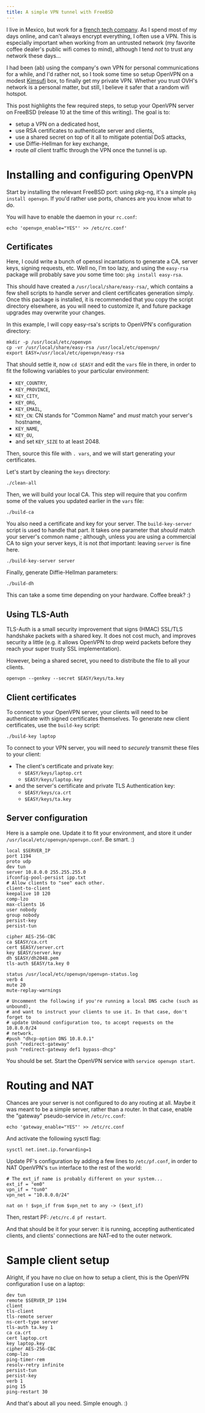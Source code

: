 ```yaml
---
title: A simple VPN tunnel with FreeBSD
---
```


I live in Mexico, but work for a [french tech company][af83].  As I spend most
of my days online, and can't always encrypt everything, I often use a VPN.  This
is especially important when working from an untrusted network (my favorite
coffee dealer's public wifi comes to mind), although I tend *not* to trust any
network these days...

I had been (ab) using the company's own VPN for personal communications for a
while, and I'd rather not, so I took some time so setup OpenVPN on a modest
[Kimsufi][kimsufi] box, to finally get my private VPN. Whether you trust OVH's
network is a personal matter, but still, I believe it safer that a random wifi
hotspot.

This post highlights the few required steps, to setup your OpenVPN server on
FreeBSD (release 10 at the time of this writing).  The goal is to:

  - setup a VPN on a dedicated host,
  - use RSA certificates to authenticate server and clients,
  - use a shared secret on top of it all to mitigate potential DoS attacks,
  - use Diffie-Hellman for key exchange,
  - route *all* client traffic through the VPN once the tunnel is up.

# Installing and configuring OpenVPN

Start by installing the relevant FreeBSD port: using pkg-ng, it's a simple `pkg
install openvpn`. If you'd rather use ports, chances are you know what to do.

You will have to enable the daemon in your `rc.conf`:

```
echo 'openvpn_enable="YES"' >> /etc/rc.conf'
```

## Certificates

Here, I could write a bunch of openssl incantations to generate a CA, server keys,
signing requests, etc. Well no, I'm too lazy, and using the `easy-rsa` package
will probably save *you* some time too: `pkg install easy-rsa`.

This should have created a `/usr/local/share/easy-rsa/`, which contains a few
shell scripts to handle server and client certificates generation simply. Once
this package is installed, it is recommended that you copy the script directory
elsewhere, as you will need to customize it, and future package upgrades may
overwrite your changes.

In this example, I will copy easy-rsa's scripts to OpenVPN's configuration
directory:

```
mkdir -p /usr/local/etc/openvpn
cp -vr /usr/local/share/easy-rsa /usr/local/etc/openvpn/
export EASY=/usr/local/etc/openvpn/easy-rsa
```

That should settle it, now `cd $EASY` and edit the `vars` file in there, in
order to fit the following variables to your particular environment:

 - `KEY_COUNTRY`,
 - `KEY_PROVINCE`,
 - `KEY_CITY`,
 - `KEY_ORG`,
 - `KEY_EMAIL`,
 - `KEY_CN`: CN stands for "Common Name" and *must* match your server's
   hostname,
 - `KEY_NAME`,
 - `KEY_OU`,
 - and set `KEY_SIZE` to at least 2048.

Then, source this file with `. vars`, and we will start generating your
certificates.

Let's start by cleaning the `keys` directory:

```
./clean-all
```

Then, we will build your local CA. This step will require that you confirm some
of the values you updated earlier in the `vars` file:

```
./build-ca
```

You also need a certificate and key for your server. The `build-key-server`
script is used to handle that part.  It takes one parameter that *should* match
your server's common name ; although, unless you are using a commercial CA to
sign your server keys, it is not *that* important: leaving `server` is fine
here.

```
./build-key-server server
```

Finally, generate Diffie-Hellman parameters:

```
./build-dh
```

This can take a some time depending on your hardware. Coffee break? :)

## Using TLS-Auth

TLS-Auth is a small security improvement that signs (HMAC) SSL/TLS handshake
packets with a shared key. It does not cost much, and improves security a
little (e.g. it allows OpenVPN to drop weird packets before they reach your
super trusty SSL implementation).

However, being a shared secret, you need to distribute the file to all your
clients.

```
openvpn --genkey --secret $EASY/keys/ta.key
```

## Client certificates

To connect to your OpenVPN server, your clients will need to be authenticate
with signed certificates themselves. To generate new client certificates, use
the `build-key` script:

```
./build-key laptop
```

To connect to your VPN server, you will need to *securely* transmit these files
to your client:

 - The client's certificate and private key:
    - `$EASY/keys/laptop.crt`
    - `$EASY/keys/laptop.key`
 - and the server's certificate and private TLS Authentication key:
    - `$EASY/keys/ca.crt`
    - `$EASY/keys/ta.key`

## Server configuration

Here is a sample one. Update it to fit your environment, and store it under
`/usr/local/etc/openvpn/openvpn.conf`. Be smart. :)

```
local $SERVER_IP
port 1194
proto udp
dev tun
server 10.8.0.0 255.255.255.0
ifconfig-pool-persist ipp.txt
# Allow clients to "see" each other.
client-to-client
keepalive 10 120
comp-lzo
max-clients 16
user nobody
group nobody
persist-key
persist-tun

cipher AES-256-CBC
ca $EASY/ca.crt
cert $EASY/server.crt
key $EASY/server.key
dh $EASY/dh2048.pem
tls-auth $EASY/ta.key 0

status /usr/local/etc/openvpn/openvpn-status.log
verb 4
mute 20
mute-replay-warnings

# Uncomment the following if you're running a local DNS cache (such as unbound),
# and want to instruct your clients to use it. In that case, don't forget to
# update Unbound configuration too, to accept requests on the 10.8.0.0/24 
# network.
#push "dhcp-option DNS 10.8.0.1"
push "redirect-gateway"
push "redirect-gateway def1 bypass-dhcp"
```

You should be set. Start the OpenVPN service with `service openvpn start`.

# Routing and NAT

Chances are your server is not configured to do any routing at all. Maybe it was
meant to be a simple server, rather than a router. In that case, enable the
"gateway" pseudo-service in `/etc/rc.conf`:

```
echo 'gateway_enable="YES"' >> /etc/rc.conf
```

And activate the following sysctl flag:

```
sysctl net.inet.ip.forwarding=1
```

Update PF's configuration by adding a few lines to `/etc/pf.conf`, in order to
NAT OpenVPN's `tun` interface to the rest of the world:

```
# The ext_if name is probably different on your system...
ext_if = "em0"
vpn_if = "tun0"
vpn_net = "10.8.0.0/24"

nat on ! $vpn_if from $vpn_net to any -> ($ext_if)
```

Then, restart PF: `/etc/rc.d pf restart`.

And that should be it for your server: it is running, accepting authenticated
clients, and clients' connections are NAT-ed to the outer network.


# Sample client setup

Alright, if you have no clue on how to setup a client, this is the OpenVPN
configuration I use on a laptop:

```
dev tun
remote $SERVER_IP 1194
client
tls-client
tls-remote server
ns-cert-type server
tls-auth ta.key 1
ca ca.crt
cert laptop.crt
key laptop.key
cipher AES-256-CBC
comp-lzo
ping-timer-rem
resolv-retry infinite
persist-tun
persist-key
verb 1
ping 15
ping-restart 30
```

And that's about all you need. Simple enough. :)

[af83]: http://af83.com/
[kimsufi]: http://www.kimsufi.com/fr/
